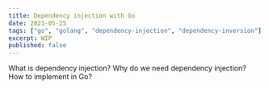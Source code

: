 ```yaml
---
title: Dependency injection with Go
date: 2021-05-25
tags: ["go", "golang", "dependency-injection", "dependency-inversion"]
excerpt: WIP
published: false
---
```


What is dependency injection?
Why do we need dependency injection?
How to implement in Go?
